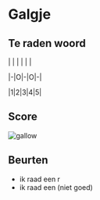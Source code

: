 # Galgje

## Te raden woord

| | | | | |

|-|O|-|O|-|

|1|2|3|4|5|

## Score
![gallow](./images/2.png)

## Beurten
* ik raad een r
* ik raad een  (niet goed)